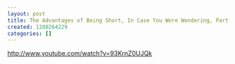 ```yaml
---
layout: post
title: The Advantages of Being Short, In Case You Were Wondering, Part II
created: 1200264229
categories: []
---
```

http://www.youtube.com/watch?v=93KrnZ0UJQk
